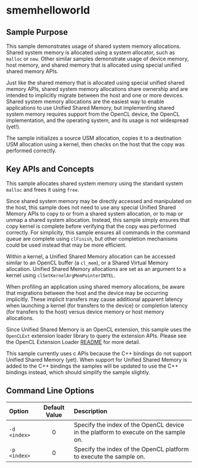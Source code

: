 # smemhelloworld

## Sample Purpose

This sample demonstrates usage of shared system memory allocations.
Shared system memory is allocated using a system allocator, such as `malloc` or `new`.
Other similar samples demonstrate usage of device memory, host memory, and shared memory that is allocated using special unified shared memory APIs.

Just like the shared memory that is allocated using special unified shared memory APIs, shared system memory allocations share ownership and are intended to implicitly migrate between the host and one or more devices.
Shared system memory allocations are the easiest way to enable applications to use Unified Shared Memory, but implementing shared system memory requires support from the OpenCL device, the OpenCL implementation, and the operating system, and its usage is not widespread (yet!).

The sample initializes a source USM allocation, copies it to a destination USM allocation using a kernel, then checks on the host that the copy was performed correctly.

## Key APIs and Concepts

This sample allocates shared system memory using the standard system `malloc` and frees it using `free`.

Since shared system memory may be directly accessed and manipulated on the host, this sample does not need to use any special Unified Shared Memory APIs to copy to or from a shared system allocation, or to map or unmap a shared system allocation.
Instead, this sample simply ensures that copy kernel is complete before verifying that the copy was performed correctly.
For simplicity, this sample ensures all commands in the command queue are complete using `clFinish`, but other completion mechanisms could be used instead that may be more efficient.

Within a kernel, a Unified Shared Memory allocation can be accessed similar to an OpenCL buffer (a `cl_mem`), or a Shared Virtual Memory allocation.
Unified Shared Memory allocations are set as an argument to a kernel using `clSetKernelArgMemPointerINTEL`.

When profiling an application using shared memory allocations, be aware that migrations between the host and the device may be occurring implicitly.
These implicit transfers may cause additional apparent latency when launching a kernel (for transfers to the device) or completion latency (for transfers to the host) versus device memory or host memory allocations.

Since Unified Shared Memory is an OpenCL extension, this sample uses the `OpenCLExt` extension loader library to query the extension APIs.
Please see the OpenCL Extension Loader [README](https://github.com/bashbaug/opencl-extension-loader) for more detail.

This sample currently uses c APIs because the C++ bindings do not support Unified Shared Memory (yet).
When support for Unified Shared Memory is added to the C++ bindings the samples will be updated to use the C++ bindings instead, which should simplify the sample slightly.

## Command Line Options

| Option | Default Value | Description |
|:--|:-:|:--|
| `-d <index>` | 0 | Specify the index of the OpenCL device in the platform to execute on the sample on.
| `-p <index>` | 0 | Specify the index of the OpenCL platform to execute the sample on.
